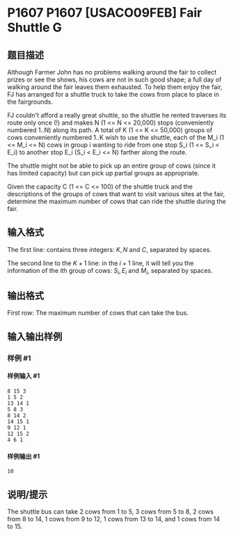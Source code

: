 # P1607 P1607 [USACO09FEB] Fair Shuttle G

## 题目描述

Although Farmer John has no problems walking around the fair to collect prizes or see the shows, his cows are not in such good shape; a full day of walking around the fair leaves them exhausted. To help them enjoy the fair, FJ has arranged for a shuttle truck to take the cows from place to place in the fairgrounds.

FJ couldn't afford a really great shuttle, so the shuttle he rented traverses its route only once (!) and makes N (1 <= N <= 20,000) stops (conveniently numbered 1..N) along its path. A total of K (1 <= K <= 50,000) groups of cows conveniently numbered 1..K wish to use the shuttle, each of the M\_i (1 <= M\_i <= N) cows in group i wanting to ride from one stop S\_i (1 <= S\_i < E\_i) to another stop E\_i (S\_i < E\_i <= N) farther along the route.

The shuttle might not be able to pick up an entire group of cows (since it has limited capacity) but can pick up partial groups as appropriate.

Given the capacity C (1 <= C <= 100) of the shuttle truck and the descriptions of the groups of cows that want to visit various sites at the fair, determine the maximum number of cows that can ride the shuttle during the fair.


## 输入格式

The first line: contains three integers: $K, N$ and $C$, separated by spaces.

The second line to the $K+1$ line: in the $i+1$ line, it will tell you the information of the $i$th group of cows: $S_i, E_i$ and $M_i$, separated by spaces.

## 输出格式

First row: The maximum number of cows that can take the bus.

## 输入输出样例

### 样例 #1

#### 样例输入 #1

```
8 15 3
1 5 2
13 14 1
5 8 3
8 14 2
14 15 1
9 12 1
12 15 2
4 6 1
```

#### 样例输出 #1

```
10
```

## 说明/提示

The shuttle bus can take $2$ cows from $1$ to $5$, $3$ cows from $5$ to $8$, $2$ cows from $8$ to $14$, $1$ cows from $9$ to $12$, $1$ cows from $13$ to $14$, and $1$ cows from $14$ to $15$.
